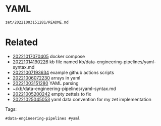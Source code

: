 # YAML

` zet/20221003151281/README.md `

# Related

- [20221017070405](/zet/20221017070405/README.md) docker compose
- [20221014190226](/zet/20221014190226/README.md) kb file named kb/data-engineering-pipelines/yaml-syntax.md
- [20221007193634](/zet/20221007193634/README.md) example github actions scripts
- [20221006072230](/zet/20221006072230/README.md) arrays in yaml
- [20221003151280](/zet/20221003151280/README.md) YAML parsing
- ~/kb/data-engineering-pipelines/yaml-syntax.md
- [20221005200242](/zet/20221005200242/README.md) empty zettels to fix
- [20221025045053](/zet/20221025045053/README.md) yaml data convention for my zet implementation

Tags:

    #data-engineering-pipelines #yaml 
